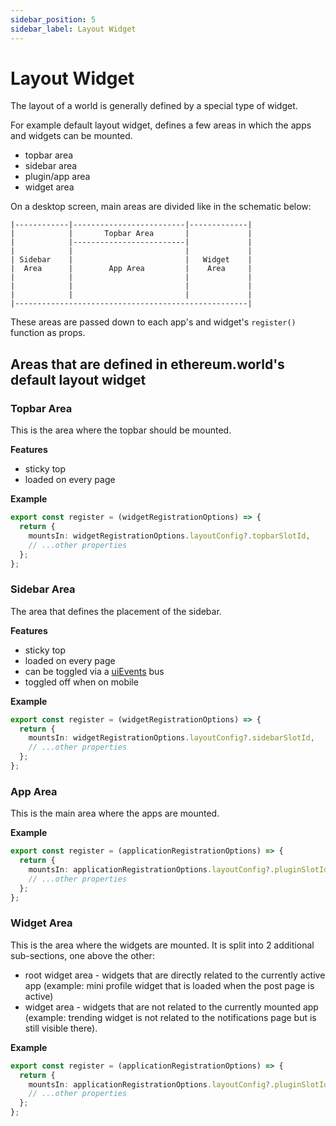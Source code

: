 ```yaml
---
sidebar_position: 5
sidebar_label: Layout Widget
---
```


# Layout Widget

The layout of a world is generally defined by a special type of widget.

For example default layout widget, defines a few areas in which the apps and widgets can be mounted.

- topbar area
- sidebar area
- plugin/app area
- widget area

On a desktop screen, main areas are divided like in the schematic below:

```
|------------|-------------------------|-------------|
|            |       Topbar Area       |             |
|            |-------------------------|             |
|            |                         |             |
| Sidebar    |                         |   Widget    |
|  Area      |        App Area         |    Area     |
|            |                         |             |
|            |                         |             |
|            |                         |             |
|----------------------------------------------------|
```

These areas are passed down to each app's and widget's `register()` function as props.

## Areas that are defined in ethereum.world's default layout widget

### Topbar Area

This is the area where the topbar should be mounted.

**Features**

- sticky top
- loaded on every page

**Example**

```ts title="Creating a new topbar widget"
export const register = (widgetRegistrationOptions) => {
  return {
    mountsIn: widgetRegistrationOptions.layoutConfig?.topbarSlotId,
    // ...other properties
  };
};
```

### Sidebar Area

The area that defines the placement of the sidebar.

**Features**

- sticky top
- loaded on every page
- can be toggled via a [uiEvents](ui-event-bus) bus
- toggled off when on mobile

**Example**

```ts title="Creating a new sidebar widget"
export const register = (widgetRegistrationOptions) => {
  return {
    mountsIn: widgetRegistrationOptions.layoutConfig?.sidebarSlotId,
    // ...other properties
  };
};
```

### App Area

This is the main area where the apps are mounted.

**Example**

```ts title="Mounting an app in the app area"
export const register = (applicationRegistrationOptions) => {
  return {
    mountsIn: applicationRegistrationOptions.layoutConfig?.pluginSlotId,
    // ...other properties
  };
};
```

### Widget Area

This is the area where the widgets are mounted.
It is split into 2 additional sub-sections, one above the other:

- root widget area - widgets that are directly related to the currently active app (example: mini profile widget that is loaded when the post page is active)
- widget area - widgets that are not related to the currently mounted app (example: trending widget is not related to the notifications page but is still visible there).

**Example**

```ts title="Mounting a widget in the root widget area"
export const register = (applicationRegistrationOptions) => {
  return {
    mountsIn: applicationRegistrationOptions.layoutConfig?.pluginSlotId,
    // ...other properties
  };
};
```
